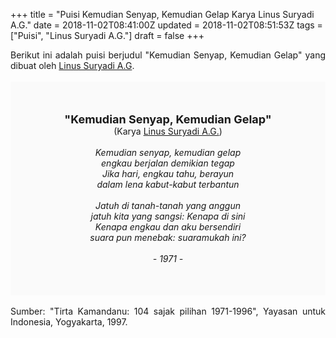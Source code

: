 +++
title = "Puisi Kemudian Senyap, Kemudian Gelap Karya Linus Suryadi A.G."
date = 2018-11-02T08:41:00Z
updated = 2018-11-02T08:51:53Z
tags = ["Puisi", "Linus Suryadi A.G."]
draft = false
+++

<div dir="ltr" style="text-align: left;" trbidi="on"><div dir="ltr" style="text-align: left;" trbidi="on"><div style="text-align: justify;">Berikut ini adalah puisi berjudul "Kemudian Senyap, Kemudian Gelap" yang dibuat oleh <a href="https://ensiklopedia.kemdikbud.go.id/sastra/artikel/Linus_Suryadi_AG" target="_blank">Linus Suryadi A.G</a>. </div><br /><div style="background: #FAFAFA; font-size: 14px; height: auto; margin: 0 auto; padding: 50px; text-align: center; width: auto;"><span style="font-size: 18px;"><b>"Kemudian Senyap, Kemudian Gelap"</b></span><br />(Karya <a href="https://www.sekata.web.id/tags/linus-suryadi-a.g." target="_blank">Linus Suryadi A.G.</a>)<br /><br /><i>Kemudian senyap, kemudian gelap</i><br /><i>engkau berjalan demikian tegap</i><br /><i>Jika hari, engkau tahu, berayun</i><br /><i>dalam lena kabut-kabut terbantun</i><br /><br /><i>Jatuh di tanah-tanah yang anggun</i><br /><i>jatuh kita yang sangsi: Kenapa di sini</i><br /><i>Kenapa engkau dan aku bersendiri</i><br /><i>suara pun menebak: suaramukah ini?</i><br /><br /><i>- 1971 -</i></div></div><br /><div style="text-align: justify;">Sumber: "Tirta Kamandanu: 104 sajak pilihan 1971-1996", Yayasan untuk Indonesia, Yogyakarta, 1997.</div></div>
